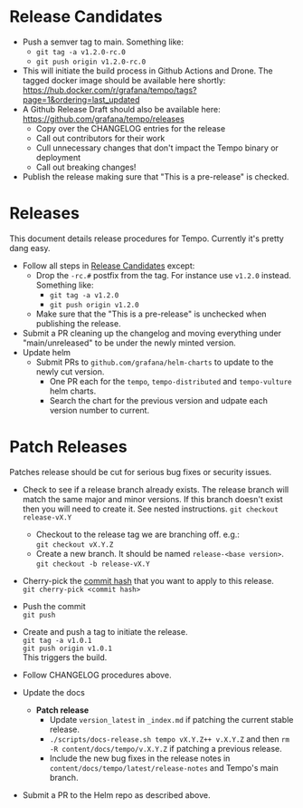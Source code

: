 # Release Candidates

- Push a semver tag to main.  Something like:
  - `git tag -a v1.2.0-rc.0`
  - `git push origin v1.2.0-rc.0`
- This will initiate the build process in Github Actions and Drone.  The tagged docker image should
  be available here shortly: https://hub.docker.com/r/grafana/tempo/tags?page=1&ordering=last_updated
- A Github Release Draft should also be available here:  https://github.com/grafana/tempo/releases
  - Copy over the CHANGELOG entries for the release
  - Call out contributors for their work
  - Cull unnecessary changes that don't impact the Tempo binary or deployment
  - Call out breaking changes!
- Publish the release making sure that "This is a pre-release" is checked.

# Releases

This document details release procedures for Tempo.  Currently it's pretty dang easy.

- Follow all steps in [Release Candidates](#release-candidates) except:
  - Drop the `-rc.#` postfix from the tag. For instance use `v1.2.0` instead. Something like:
    - `git tag -a v1.2.0`
    - `git push origin v1.2.0`
  - Make sure that the "This is a pre-release" is unchecked when publishing the release.
- Submit a PR cleaning up the changelog and moving everything under "main/unreleased" to be under
  the newly minted version.
- Update helm
  - Submit PRs to `github.com/grafana/helm-charts` to update to the newly cut version.
    - One PR each for the `tempo`, `tempo-distributed` and `tempo-vulture` helm charts.
    - Search the chart for the previous version and udpate each version number to current.

# Patch Releases

Patches release should be cut for serious bug fixes or security issues.

- Check to see if a release branch already exists. The release branch
  will match the same major and minor versions. If this branch doesn't exist then you will need to create it. See nested instructions.
  `git checkout release-vX.Y`

  - Checkout to the release tag we are branching off. e.g.:  
    `git checkout vX.Y.Z`
  - Create a new branch. It should be named `release-<base version>`.  
    `git checkout -b release-vX.Y`

- Cherry-pick the [commit hash](https://github.com/grafana/tempo/commits/main) that you want to apply to this release.  
   `git cherry-pick <commit hash>`
- Push the commit  
  `git push`
- Create and push a tag to initiate the release.  
  `git tag -a v1.0.1`  
  `git push origin v1.0.1`  
  This triggers the build.
- Follow CHANGELOG procedures above.
- Update the docs
  - **Patch release**
    - Update `version_latest` in `_index.md` if patching the current stable release.
    - `./scripts/docs-release.sh tempo vX.Y.Z++ v.X.Y.Z` and then `rm -R content/docs/tempo/v.X.Y.Z` if patching a previous release.
    - Include the new bug fixes in the release notes in `content/docs/tempo/latest/release-notes` and Tempo's main branch.
- Submit a PR to the Helm repo as described above.
